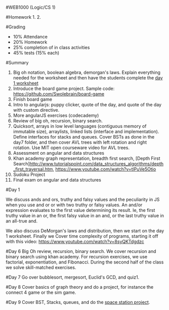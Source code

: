 #WEB1000 (Logic/CS 1)

#Homework
1.
2.

#Grading
* 10% Attendance
* 20% Homework
* 25% completion of in class activities
* 45% tests (15% each)

#Summary
1. Big oh notation, boolean algebra, demorgan's laws. Explain everything needed for the worksheet and then have the students complete the [day 1 worksheet](day1.js)
2. Introduce the board game project. Sample code: https://github.com/Swolebrain/board-game
3. Finish board game
4. Intro to angularjs: puppy clicker, quote of the day, and quote of the day with custom directive.
5. More angularJS exercises (codecademy)
6. Review of big oh, recursion, binary search.
7. Quicksort, arrays in low level languages (contiguous memory of immutable size), arraylists, linked lists (interface and implementation). Define interfaces for stacks and queues. Cover BSTs as done in the day7 folder, and then cover AVL trees with left rotation and right rotation. Use MIT open courseware video for AVL trees.
8. Assessment on angular and data structures
9. Khan academy graph representation, breadth first search, [Depth First Search]http://www.tutorialspoint.com/data_structures_algorithms/depth_first_traversal.htm, https://www.youtube.com/watch?v=tlPuVe5Otio
10. Sudoku Project
12. Final exam on angular and data structures

#Day 1

We discuss ands and ors, truthy and falsy values and the peculiarity in JS when you use and or or with two truthy or falsy values. An and/or expression evaluates to the first value determining its result. Ie, the first truthy value in an or, the first falsy value in an and, or the last truthy value in an all-true and.  

We also discuss DeMorgan's laws and distribution, then we start on the day 1 worksheet. Finally we Cover time complexity of programs, starting it off with this video: https://www.youtube.com/watch?v=8syQKTdgdzc  

#Day 6
Big Oh review, recursion, binary search. We cover recursion and binary search using khan academy. For recursion exercises, we use factorial, exponentiation, and Fibonacci. During the second half of the class we solve skill-matched exercises.

#Day 7
Go over bubblesort, mergesort, Euclid's GCD, and quiz1.

#Day 8
Cover basics of graph theory and do a project, for instance the connect 4 game or the sim game.

#Day 9
Cover BST, Stacks, queues, and do the [space station project](space-station.md).
